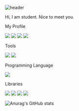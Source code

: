 <!--
**StellarResident/StellarResident** is a ✨ _special_ ✨ repository because its `README.md` (this file) appears on your GitHub profile.

Here are some ideas to get you started:

- 🔭 I’m currently working on ...
- 🌱 I’m currently learning ...
- 👯 I’m looking to collaborate on ...
- 🤔 I’m looking for help with ...
- 💬 Ask me about ...
- 📫 How to reach me: ...
- 😄 Pronouns: ...
- ⚡ Fun fact: ...
-->

![header](https://capsule-render.vercel.app/api?type=waving&color=timeGradient&height=300&section=header&text=𝓢𝓽𝓮𝓵𝓵𝓪𝓻%20𝓡𝓮𝓼𝓲𝓭𝓮𝓷𝓽&desc=𝓣𝓱𝓮%20𝓓𝓪𝓽𝓪%20𝓢𝓬𝓲𝓮𝓷𝓽𝓲𝓼𝓽%20𝓴𝓲𝓭&fontSize=70)

Hi, I am student. Nice to meet you.

My Profile

<img src="https://img.shields.io/badge/stellarresident@gmail.com-EA4335?style=flat-square&logo=Gmail&logoColor=white"/>&nbsp;<img src="https://img.shields.io/badge/@StRe990411-1DA1F2?style=flat-square&logo=Twitter&logoColor=white"/>&nbsp;<img src="https://img.shields.io/badge/StellarResident-20BEFF?style=flat-square&logo=Kaggle&logoColor=white"/>&nbsp;<img src="https://img.shields.io/badge/stellarresident-E4405F?style=flat-square&logo=Instagram&logoColor=white"/>

Tools

<img src="https://img.shields.io/badge/Visual%20Studio%20Code-007ACC?style=flat-square&logo=VisualStudioCode&logoColor=white"/>&nbsp;<img src="https://img.shields.io/badge/Git-F05032?style=flat-square&logo=Git&logoColor=white"/>

Programming Language

<img src="https://img.shields.io/badge/Python-3776AB?style=flat-square&logo=Python&logoColor=white"/>

Libraries

<img src="https://img.shields.io/badge/NumPy-013243?style=flat-square&logo=NumPy&logoColor=white"/>&nbsp;<img src="https://img.shields.io/badge/Pandas-150458?style=flat-square&logo=Pandas&logoColor=white"/>&nbsp;<img src="https://img.shields.io/badge/Tensorflow-FF6F00?style=flat-square&logo=Tensorflow&logoColor=white"/>&nbsp;<img src="https://img.shields.io/badge/Keras-D00000?style=flat-square&logo=Keras&logoColor=white"/>

![Anurag's GitHub stats](https://github-readme-stats.vercel.app/api?username=anuraghazra&theme=transparent&show_icons=true)